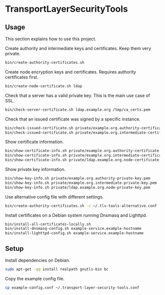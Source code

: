 # TransportLayerSecurityTools

## Usage

This section explains how to use this project.

Create authority and intermediate keys and certificates. Keep them very private.

```sh
bin/create-authority-certificates.sh
```

Create node encryption keys and certificates. Requires authority certificates first.

```sh
bin/create-node-certificate.sh ldap
```

Check that a server has a valid private key. This is the main use case of SSL.

```sh
bin/check-server-certificate.sh ldap.example.org /tmp/ca_certs.pem
```

Check that an issued certificate was signed by a specific instance.

```sh
bin/check-issued-certificate.sh private/example.org.authority-certificate.crt private/example.org.intermediate-certificate.crt
bin/check-issued-certificate.sh private/example.org.intermediate-certificate.crt private/ldap.example.org.intermediate-certificate.crt
```

Show certificate information.

```sh
bin/show-certificate-info.sh private/example.org.authority-certificate.crt
bin/show-certificate-info.sh private/example.org.intermediate-certificate.crt
bin/show-certificate-info.sh private/ldap.example.org.node-certificate.crt
```

Show private key information.

```sh
bin/show-key-info.sh private/example.org.authority-private-key.pem
bin/show-key-info.sh private/example.org.intermediate-private-key.pem
bin/show-key-info.sh private/ldap.example.org.node-private-key.pem
```

Use alternative config file with different settings.

```sh
bin/create-authority-certificates.sh -c ~/.tls-tools-alternative.conf
```

Install certificates on a Debian system running Dnsmasq and Lighttpd.

```sh
bin/install-all-certificates-locally.sh
bin/install-dnsmasq-config.sh example-service.example-hostname
bin/install-lighttpd-config.sh example-service.example-hostname
```


## Setup

Install dependencies on Debian.

```sh
sudo apt-get -qq install realpath gnutls-bin bc
```

Copy the example config file.

```sh
cp example-config.conf ~/.transport-layer-security-tools.conf
```
